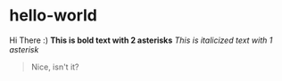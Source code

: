 # hello-world
Hi There :)
**This is bold text with 2 asterisks**
*This is italicized text with 1 asterisk*
> Nice, isn't it?

